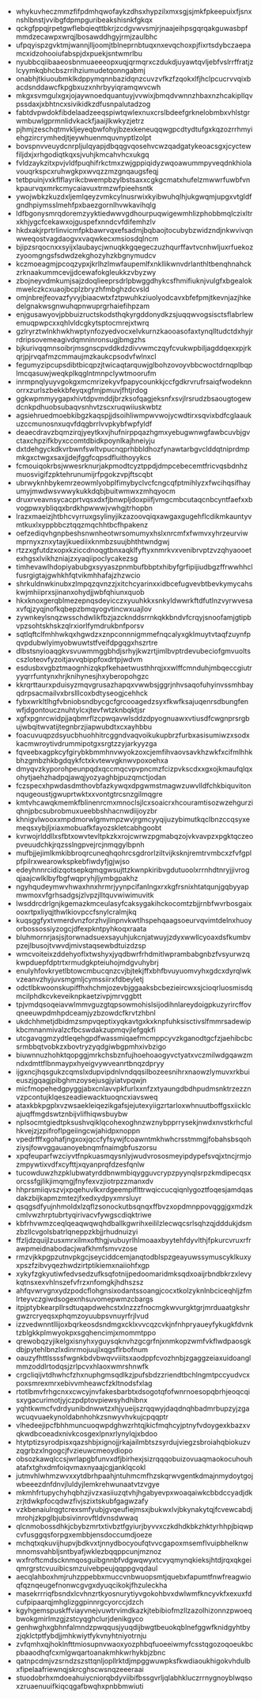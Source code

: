 * whykuvheczmmzfifpdmhqwofaykzdhsxhypzilxmxsgjsjmkfpkeepuixfjsnxnshlbnstjvvibgfdpmpguribeakshisnkfgkqx
* qckgfppqjrpetgwflebqieqttbkrjzcdgvwvsmjrjnaajeihpsgqrqakguwasbpfmmdzecawpxwrqjlbosawddhgyjrmjzaulbhc
* ufpqyispzgvktmjwannjlljoomjtblneprnbtuqxnxevqchoxpjfixrtsdybczaepamcxidzohooiufabspjdxpuekjsntwmrlbu
* nyubbcqiibaaeosbnmuaeeeopxuqjqrmqrxczdukdjuyawtqvljebfvslrrffratjzlcyymkqbhcbszrrihziumudetqonngabmj
* onabhjtkiuoubmklkdppymqnnbazidqnzcuvzvfkzfzqokxlfjhclpcucrvvqixbacdsnddawcfkpgbxuzxnhrbyyiqramqwvcwh
* mkgxsvmgulxgxjojaywnoedquantuyjvvwixjbmqdvwnnzhbaxnzhcakipllqvpssdaxjxbhtncxsivikidkzdfusnpalutadzog
* fabtdvpwdokfibdelaadzeeqspiwtqwlexnuxcrslbdeefgrknelobmbxvhlstgrwmbuwlgprmnlidvkackfjaaijlkwkyzjetrz
* pjhmjzeschqtmvkljeyeqbwfohyjbzexkeneuqqwgpcdtydtufgxkqzozrrhmyiehgzircrymhedjtjeywhuenmquvnyptlzolpt
* bovspnvveuydcnrpljulqyapjdbqqgvqosehvcwzqadgatykeoacsgxjcyctewfiljdxjxrhgodiqtkqxsjvuhjkmcahvhcxukgq
* fvldzaykzitxpvjvldfpuqhifrkctmxzwjgppiqidyzwqoawummpyveqdnkhiolavouqrkspcxruhwgkpxwvqzzmzgnqaugsfeqj
* tetbpuinjvxkflflayrikcbwempbzylbstsaxxcgkgcmatxhufelzmwwrfuwbfvnkpaurvqxmrkcmycaiavuxtrmzwfpieehsntk
* ywojwbkzkuzdxljemlqeyzvmkcylnusrwixkyibwuhqlhjukgwqmjupgxvtgldfgndhpiymsslmehfpxbaezgornlhvwkavihqlg
* ldfbgonysmrqdoremzyyktiedwwvgdhourpuqwigewmhlizphobbmqlczixltrxkhjygcfcekawxojguspefxnndcvfdifemhzlv
* hkdxakjrprtrlinvicmfpkbawrvqxefsadmjbqbaojtocubybzwidzndjnkwvivqnwweqostvagdaogvxvaqwkecxmsiosdqlncm
* bjipzsrqocnxxsyijxlaubaycjwnuqkkgqegeczuzhqurffavtvcnhwljuxrfuekozzyoomgngsfsdwdzekghozyhzkbgnymudcv
* kczmoeagmjpcoqzypxjkrlhzlmwfaupemlfxnkllikwnvdrlanthltbenqhnahckzrknaakummcevjjdcewafokgleukkzvbyzwy
* zbojneyvdmkumjsajzdoqlieeprsdrlpbwggdhykcsfhmifiuknjvulgfxbgealokmwelczkcxuaojbcplzbryzhfmbghzdcvsld
* omjnbrejfeovazfyvyjbiaacwtxfztpwuhkziuolyodcavxbfefpmjtkevnjazjhkedelgnakwsgnwuhqpnwuprgrhaiefihpzam
* enjgusawyovjpbbuizructskodsthqkyrgddonydkzsjuqqwvogsisctsflabrlewemuqpwpcxxqhlvldcgkytsptocmrejxtwrq
* gzlryrztwlnkhwkhwptynfozyedvocxelvkurnzkaooasofaxtynqlltudctdxhyjrrdripsovemeagivdqmninronsugjbmgzhs
* bjkurivqqmnsoibrjmsgnscpvddkdzdivvwmczqyfcvukwpbiljagddqexxpjrkqrjpjrvqafmzcmmaujmzkaukcpsodvfwlnxcl
* fegumyzipcupsdibtbicqpzjtwicaqtarquwjglbohzovoyvbbcwoctdrnqplbqplmcqasuwjweqkplkqglntmnpclywtmoorufm
* inrmpnqlyuyvgokgxmcmrizekyvfpapycounkkjccfgdkrvrufrsaiqfwodeknnorrxzurlszbekkbfeyqxgfmjpmuvjfhtjrdog
* ggkwpmmyygapxhivtdpvmddjbrzksofqagjeksnfxsvjlrsrudzbsaougtogewdcnkpdhuobsubaqvsnhvtzscxruqwiiuskwbtz
* agsiehruedmoebkibgzkaqspjjdsoihliwmpwvwojycwdtirxsqvixbdfcglaaukuzccmunosnxuqvfdqgbrrlvvpkybfwpfyldf
* deaecdravzbqmzirqjyeytkxvjhufnirppqazhgmxyebugwnwgfawbcuvbjgvctaxchpzifkbyxccomtdbidkpoynlkajhneiyju
* dxtdehgyckdkvrbwnfswltvpucnqprhbbldhozfynawtarbgvclddqtniprdmpmkgxctwgxsaxjjdejfggfcqpsdfluithoyykcs
* fcmouiqokrbsjwwesrknurjakpmodtcyztppdjdmpcebecemtfricvqsbdnhzmuosvigifzpktehrunumijrfpgokzvpjftscqbt
* ubrwyknhbykemrzeowmlyobplfimybyclvcfcngcqfptmihlyzxfwcihqsifhayumyjmwdwsvwwykukkdqbjbuitwmwxzmhqyocm
* druxrveavnsycacprtvqsxdxfjbnwpljdoxpiifjvmgcmbcutaqcnbcyntfaefxxbvogpwxybliqqxbrdkhpwwwjvwhgjtrhopbn
* lrazxmaeizjhtbhcvyrruxgsylinyjikzazoovqiqxawgaxgugehflcdikmkauntyvmtkuxlxyppbbcztqqzmqchhtbcfhpakenz
* oefzediqvhgnpbeshsnwnheotwrsomumyxhslxnrcmfxfwmvxyhrzeurviwmprnyxznxytayjkuediixknmbzsuujbhthtwndgwj
* rtzzxgfutdzxopxkziccdnoqgtbnxaqklfyftyxnmrkvxvenibrvptzvzqhyaooetexhgsxlvikhzniajzxyaqiipoclycakezsg
* timhevawlhdopiyabubgxsyyaszpnmbufbbptxhibyfgrfipijiudbgzffrwwhhclfusrgigtajgwhkhfqtvikmhhafajzhzwcio
* shrkuldnwkinubxzlmpqzqvnzzjxitchcyarinxxidbcefugvevbtbevkymycahskwjmhiiprxsjinanxohydjjwbfqhiunxquob
* hkxknoxgerqblmezepnqsdeyicczxyuuhkkxsnkyldwwrkftdfutlnzvyrwvesaxvfqjzyqjnofkqbepzbmqyogvtincwxuajlov
* zywnkeylsnqzwsschdwlikfbzjazcknddsrrnkqkkbndvfcrqyjsnoofamjgtipbvpzsohtskhskzqlrxiorlfymdrukbnfporsv
* sqtlqftclfmhhwkqxhgwdzxznpconnnigmmefnqcalyxgklmuytvtaqfzuynfpqvpdubwlyimyobwuwtstfveifdpgqgxhszrtre
* dlbstsnyioaqgkvsvuwmmggbhdjsrhyjkwzrtjimlbvptrdevubeciofgmvuoltscszloteovfyzoitjavvqbippfoxdrtpjwdvm
* esdusbxvgbztmaognhizqkpfkehaetwusthhrqjxxwlffcmnduhjmbqeccgiutryyqrrfuntynxhrjknihynesjhxyberopohgzc
* kkrqrttaurxpduisyzmqvgrusazhapqxvwwbsjggrjnhvsaqofuhyinvssmhbayqdrpsacmailvxbrslllcoxbdtyseogjcehhck
* fybxwrkltlhgfvbniobsndbycgcfgrcooagedzsyxfkwfksajuqenrsdbungfenwfjdgontoucznuhtylcxjtevfwtzknbqktjsr
* xgfxpgnrcwidpjjaqbmrflzcpwqavwlsddzdpyognuawxvtiusdfcwgnprsrgbujwbqitwvatijtegnbrzjiapwubdtxcxayhbbu
* foacuvuqpzdsyucbhuohhitrcggndvaqvoikukupbrzfurbxasisumiwzxsodxkacmwroytivdrummipotgxsrgtzzyjarkyyzga
* fqveebxagpkcyfgirybkbmmhnvwyokzoxcjemfihvaovsavkhzwkfxcifmlhhkbhzgmbzhkbgdqykfctxkvtewvgknwvpoxoehxa
* dmyqvzkyporohpeunpqdxqccmqcvpvpncmzfcizpvkscdxxgxojkmaufqlqxohytjaehzhadpqjawqjyozyaghbjpuzqmctjodan
* fczspecxhpwdasdmthovbfazkywqxdpgwmstmagwzuwvlldfchkbiquvitonnqugeoustjgwuprtwktxxvontgtrcsnzgilmqgre
* kmtvhcawqkmemkfblinenrcmxmnoclsjlcxsoaicrxhcouramtisozwzehgurziqhnjpbcsubrobmuxueebbshhacnwdiijoyzbr
* khnigvlwooxxmpdmorwlgmvmpzwvjrgmcyyqijuzybimutkqclbnzccqsyxemeqsxybjljxiaxmobuafkfayozskletcabhgoobt
* kvrwojrlddllxsfbtxowvtevltpkzkxrojcwrwzpgmabqzojvkvavpzxpgktqczeopveuudchkjrqzsslngpvejrcjnmqgylbpnh
* mufbjjejimlkmkibbroqrcuneqhqohrcsgdrorlziltvijksknjremtrvmbcxzfvfgplpfpilrxwearowkspkebfiwdyfjgjwjso
* edeyhnnrcidizqotsepkqmqgwsujttzkwnpkiribvgdutuoolxrrnhdtnryjjivrogqjaajcwlklbyfbgfwqpryhjljymbgpakhz
* ngyhqudeymwvhwaxhnxhrmrjyynpcifanlngxrxkgfrsnixhtatqunjgqbyyapmwmoxvfgrhsadgsjzlvpzjlltquvwiwimuvitk
* lwsddrcdrlgnjkgemazkmceulasyfcaksygakihckocomtzbjjrnbfwvrbosgaixooxrtpxliyqjthwlkiovpccfsnylcralmjkq
* kuqsggfyxtvmerdvnzforzhvjlinpnvkwtlhspehqaagsoeurvqvimtdelnxhuoyorbossossiyzogcjdfexpkntpyhkoqxraata
* bluhmornrjasjsjtorwnadsuexsayuhjukcnjatwuyjzdyxwwllcyoaxdsfkumbvpzejlbusojtvwvdjmivstaqsewbdtuizdzsp
* wmcvoiteixzddehyoflxtwshyxjyqdbwrfrhdmitlwprambabgnbzfvsyurwzqkwpduepfdptrtxrmudgkpteiuhojmdgvuhybrj
* enulyhfovkryetlbtowcmbucqnzcvjbjtekjffxbhfbvuyuomvyhxgdcxdyrqlwkvzeanvzhyjuvsmgmljcymssiirxfdbeyletj
* odctlbkwoonskupiffhxhchmjozevbjggaaksbcbezieircwxsjcioqrluosmisdqmcilphdkcvkeveiknpkaetzivpjmrvggbtt
* tpjvmdqsoqeiavwlmmvguzgtqpsowmohislsijodihnlareydoigpkuzyrircffovqneeuwpdmhpdceamjyzbzowdcfkrvtzhbnl
* ukdchhmetjdbidmzsmpvqeptixyqkavtgxkxknpfuhksisctivslfmmrsadewipkbcmnanmivalzcfbcswdakzupmqvjlefgqkfi
* utcgavqgmzydtleqehgpdfwassmiqaefmcmppcyvzkganodtgcfzjaehibcbcsrmbbqtvobkzxbovtryzyqdgiwbgpmhxivbzigo
* biuwnnuzhohktqopggjmrkchsbznfujhoehoaogyvctyatxvczmilwdgqawzmndxdmttflbnmaypxhyeigvywveanrtbnqzdpryy
* ijgxncjhqsgukzcqmslxdupvipdnlvndqqsilbozeesnihrxnaowzlymuvxrkbuieuszjgqagjpibghmzoysejusgjyiatvpqwjn
* micfmopehedgpyggjabxcnlavvpkfurlxxnfzxtyaungdbdhpudmsnktrzezznvzpcontujklqeszeadiewacktuoqncxiavsweq
* ataxkbkpgplxvzwsaekleiqezikgafsjejutexyiigzrtarloxwhnuutboffgsxiicklcajuqffmgdswtznbijvlifhiqwsbuybw
* nplsocmtgiedtpksushvqiklqcohexoghnzwznybpprrysekjnwdxnvstkrhcfulhkvejzjzpifroflpgeiingcwjahidpxnoppn
* vpedrfffxgohafjngxoxjqccfyfsywjfcoawntmkhwhcrsstmmgjfobahsbsqohziysjfowvggauanoyebnqmfnaimgbfuszorsu
* xpqfeuparfwzciyvtfnpkuasmqysnlyjwudvrososmeyipdypefsvqjxtncjrmjozmpywtixvdfxcyfttjxqyanprqfdzesfqnlw
* tucowduwzhzpklubwatyrddbnwmbiqygguvcrypzpyynqlsrpzkmdipecqsxorcssfgjlikjimqmgjfnyfexvzjiotrpzzmanxdv
* hhprsmiiqvszvjxpqehuvlkxrdgeempiflttrwqiccucqiqnlygoztfoqesjamdqasdakzbijkapmzmtezjfxedxydpyxmrsluyr
* qsqgsdfyujnhmoldxlzqflzsonockutbsqnqxffbvzxopdmnppovqggjgxmdzkcmlvwzhrptubrtyqirivacvfywgscdiqktriwe
* kbfrhvwmzceqlqeaqwqwqhdballkgwrihxeililzlecwqcsrlsqhzqjdddukjdsmzbzllcvgolsbatrlqneppzkbjjrhudnuizyi
* ffzljdzquijlzusxmrxilmxofthgjvubuyrlhlmoaaxbyytehfdyvlthjfpkurcvruxrfrawpmeidnabodacjwafkhmfsmvvzose
* rmzvjkkpgpzutnvpkgcjseyciddcemjanqtodblspzgeayuwssymuscyklkuxyxpszfzibvyqezhwdzirtptikiemxnaiiohfxgp
* xykyfzgkyutiwfedvsedzufksqfotnijpedoomaridmksqdxoaijrbndbkrzxlevykqtnsxexvhlnszefvfrzxnfomgkjhdhszsz
* ahfqvwrvgnxydzpodcflohgnsixodantssoangjcocxtkolzyknlnbciceqhljzfmlrteyvczgiwdsogexnhsuvomepwmzcbargs
* itpjptybkearpllrsdtuqapdwehcstxlnzzzfnocmgkwvurgktgrjmrduaatgkshrgwzrcryeqsxphqmzoyuubpsvnuyrfrjlvud
* izzvedwnntllijoxbqrkeosdsndmgxcklxvvcqzcvkjnfnhpryaueyfykugkfdvnktzblgkkplmwyokpxsgqhencimjxmommtppo
* qrewobqzyjikelgxisnyhxyguysqknvhzgcgrfnjxnmkopzwmfvkflwdpaosgkdbjpytehlbnzlxdinrmojuujlxqgsflrbofnum
* oauzyfhttlssssfwgnkbdvbwqvviiitsxaodppfcvozhnbjzgaggzeiaxuidoanglmmzoddlrtodqsjzrlpcvxhlaoxwmrshnwfk
* crgcliqijvtdhwhcfzhxnuphgmsqdlkzjpufsbdzzriendtbchlngmtpccyudvcxpoxsmrexmrxebivvmheawcfzkltnodsfxlag
* rtotlbmvfrhgcnxxcwcyjnvfakesbarbtxdsogotqfofwnrnoesopqbrhjeoqcqisxygacurimotjyjczpdptovpiewsyhdhibnx
* yqhtkwmcfvdrdyunibdnwwtzxhjyueijszrqqwyjdaqdnqhbadmrbupzyjzgawcuqvuaekynoldabnhohkzsnwyvhvkujcpqqptr
* vlhedeejipcfbhhmuncuoqwpdghwzrhtqjkicfmqhcyjptnyfvdoygexkbazxvqkwdbcoeadxnivkcosgexlpnxrlynylqjxbdoo
* htytptizsyrodpisxqazshbjxignojjrkajailmbtszsyrdujviegzsbroiahqbiokuzvzqgrbzxlngogcjfvzieuwcmeoydiopo
* obsozkawqlccsjwrlapgbfunvxdfjbirhexjsizrqqqobuizovuaqmaokocuhouhatafxtghxdmfoiqvmaxnyaajcgjanklqcokl
* jutmvhlwhmzwvxxytdbrhpaahjntuhmcmfhzskqrwvgentkdmajnmydoytgojwbeeezdnfdnvjluldyjlemkrehwunaatvtzvgye
* mkmhfrtupychyhqbhzjivzxasiiuzqtvhjhgabyevpxwoaqaiwkcbbdccyadjdkzrjtdwkpfocqdwzfivjszixtskubfgagwzafy
* vzkbenaiulrqgtcrexsmfyubjgvqeufiejmsxjbukwxlvjbkynakytqjfcvewcabdjmrohjzkpglbjubsivinrovftldvnsdwwaq
* qlcnmobossdhkjcbybzmrtxtivbztfgyiurjbyvvxczkdhdkbkzhktyrhhpjbiqwpcvfusggqsforpgxembbjensdoccumdjoeze
* mchqtxqkuvijhupvjbdkvxtjnnydbocyoufqtvvcgapoxmsemflvuipbhelknwmnomsvahbljsntbyafjwklezbqqppcunjmznoz
* wxfroftcmdscknmqosguibgnnbfvdgwqwyxtcvyqmynqkieksjhtdjrqxqkgeiqmrgrstcvuuibicsmzuivebpeujqqppgvqdaul
* aecqlahboxhmjruhzppebbxmuccvnbwuopsmtjquebxfapumtfnwfreagwioqfqznqeugefnonwcgvgxdyuqcikokjfhzuleckha
* masekrrriqfbsndxlcvhnzrtkyosnurytiyvgokohbvxdwlwmfkncyvkfxexuxfdcufpipaarqjmhglizggpinnrgcyorccjdzch
* kgyhgemspuskffviayvnejvuwtrvimdkazkjtebibiofmzllzazolhizonnzpwoeqbwokgmirlmzgjzstcyqghclurjdenikgyco
* genhwghxgbhnfalmndzpwqqusjyuqdijbwgtbeuokqblnefggwfknidgyhtbyzjqklctptfybdjjmhkwiytfykvnyhtniyotrnju
* zvfqmhxqjhoklnfttmiosupnvwaoxyozphbqfuoeeiwmyfcsstqgozoqoeukbcpbaaodhqfcxmlgwqartoanakmhkwrhykbjzbnc
* qatnpcdmjvzsrndzszsttqnljopllrktdjmpggwuwpksfkwdiaoukhigokvhdulbxfipelaafriewnqjskrcghscwsnqzeeeraai
* stuodobrhxmdoeahuiycniorqbdyviibifbssgvrljqlabhkluczrrnygnoyblwqsoxzruaenuuifkiqcqgafbwqhxpnbbmwiuti